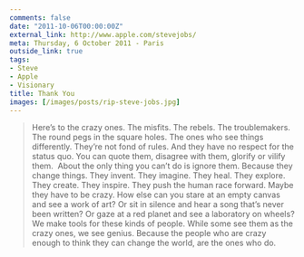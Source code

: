 ```yaml
---
comments: false
date: "2011-10-06T00:00:00Z"
external_link: http://www.apple.com/stevejobs/
meta: Thursday, 6 October 2011 - Paris
outside_link: true
tags:
- Steve
- Apple
- Visionary
title: Thank You
images: [/images/posts/rip-steve-jobs.jpg]
---
```

> Here’s to the crazy ones. The misfits. The rebels. The troublemakers. The round pegs in the square holes.
The ones who see things differently. They’re not fond of rules. And they have no respect for the status quo. You can quote them, disagree with them, glorify or vilify them. 
About the only thing you can’t do is ignore them. Because they change things. They invent. They imagine. They heal. They explore. They create. They inspire. They push the human race forward.
Maybe they have to be crazy.
How else can you stare at an empty canvas and see a work of art? Or sit in silence and hear a song that’s never been written? Or gaze at a red planet and see a laboratory on wheels?
We make tools for these kinds of people.
While some see them as the crazy ones, we see genius. Because the people who are crazy enough to think they can change the world, are the ones who do.
